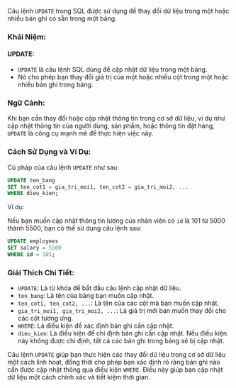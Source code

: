 Câu lệnh `UPDATE` trong SQL được sử dụng để thay đổi dữ liệu trong một hoặc nhiều bản ghi có sẵn trong một bảng.

### Khái Niệm:

#### UPDATE:

- `UPDATE` là câu lệnh SQL dùng để cập nhật dữ liệu trong một bảng.
- Nó cho phép bạn thay đổi giá trị của một hoặc nhiều cột trong một hoặc nhiều bản ghi trong bảng.

### Ngữ Cảnh:

Khi bạn cần thay đổi hoặc cập nhật thông tin trong cơ sở dữ liệu, ví dụ như cập nhật thông tin của người dùng, sản phẩm, hoặc thông tin đặt hàng, `UPDATE` là công cụ mạnh mẽ để thực hiện việc này.

### Cách Sử Dụng và Ví Dụ:

Cú pháp của câu lệnh `UPDATE` như sau:

```sql
UPDATE ten_bang
SET ten_cot1 = gia_tri_moi1, ten_cot2 = gia_tri_moi2, ...
WHERE dieu_kien;
```

Ví dụ:

Nếu bạn muốn cập nhật thông tin lương của nhân viên có `id` là 101 từ 5000 thành 5500, bạn có thể sử dụng câu lệnh sau:

```sql
UPDATE employees
SET salary = 5500
WHERE id = 101;
```

### Giải Thích Chi Tiết:

- `UPDATE`: Là từ khóa để bắt đầu câu lệnh cập nhật dữ liệu.
- `ten_bang`: Là tên của bảng bạn muốn cập nhật.
- `ten_cot1, ten_cot2, ...`: Là tên của các cột mà bạn muốn cập nhật.
- `gia_tri_moi1, gia_tri_moi2, ...`: Là giá trị mới bạn muốn thay đổi cho các cột tương ứng.
- `WHERE`: Là điều kiện để xác định bản ghi cần cập nhật.
- `dieu_kien`: Là điều kiện để chỉ định bản ghi cần cập nhật. Nếu điều kiện này không được chỉ định, tất cả các bản ghi trong bảng sẽ bị cập nhật.

Câu lệnh `UPDATE` giúp bạn thực hiện các thay đổi dữ liệu trong cơ sở dữ liệu một cách linh hoạt, đồng thời cho phép bạn xác định rõ ràng bản ghi nào cần được cập nhật thông qua điều kiện `WHERE`. Điều này giúp bạn cập nhật dữ liệu một cách chính xác và tiết kiệm thời gian.
